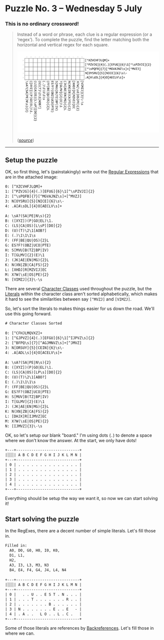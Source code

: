 # Puzzle No. 3 – Wednesday 5 July

### This is no ordinary crossword!

> Instead of a word or phrase, each clue is a regular expression (or a ‘regex’).
> To complete the puzzle, find the letter matching both the horizontal and
> vertical regex for each square.
> 
> ![BBC RegEx Crossword](puzzle.jpg)
> 
> (_[source](http://www.bbc.co.uk/programmes/articles/5LCB3rN2dWLqsmGMy5KYtBf/puzzle-for-today)_)

---

## Setup the puzzle

OK, so first thing, let's (painstakingly) write out the
[Regular Expressions](http://www.regular-expressions.info/) that are in the
attached image:

    0: [^XZCVHFJLQM]+
    1: [^PZVJG]{4}(.)[EFUG]{6}\1[^\sPZVJI]{2}
    2: [^\sPQFB]{7}[^MGVAJNZ\s]+[^MVZJ]
    3: N[OYSRU]{5}[NICE]{6}\s\-
    4: .A[A\sDL]{4}O[AECLV\s]+
    
    A: \sA?(SA|PE|N\s){2}
    B: ([XYZ])(P|GO|EL)\1.
    C: (LS|CA|OS)[L\sP][DO]{2}
    D: (U)(T)\2\1[AOB?]
    E: (.)\1\1\1\s
    F: (FF|BE|QU|OS){2}L
    G: ES?F?(OBZ|UCO|PTE)
    H: S[MVU]B(TZ|BP|IV)
    I: T[GLMV]{2}(E)\1
    J: (JK|AE|EN|MG){2}L
    K: N(XN|ZB|CA|FS){2}
    L: [XHDJ]R[MZVIJ]EC
    M: X?W(\sE|OS|PE){2}
    N: [VIMZJ]{3}\-\s

There are several [Character Classes](http://www.regular-expressions.info/charclass.html)
used throughout the puzzle, but the [Literals](http://www.regular-expressions.info/characters.html)
within the character class aren't sorted alphabetically, which makes
it hard to see the similarities between say `[^MVZJ]` and `[VIMZJ]`.

So, let's sort the literals to makes things easier for us down the road. We'll
use this going forward.

    # Character Classes Sorted
    
    0: [^CFHJLMQVXZ]+
    1: [^GJPVZ]{4}(.)[EFGU]{6}\1[^IJPVZ\s]{2}
    2: [^BFPQ\s]{7}[^AGJMNVZ\s]+[^JMVZ]
    3: N[ORSUY]{5}[CEIN]{6}\s\-
    4: .A[ADL\s]{4}O[ACELV\s]+
    
    A: \sA?(SA|PE|N\s){2}
    B: ([XYZ])(P|GO|EL)\1.
    C: (LS|CA|OS)[LP\s][DO]{2}
    D: (U)(T)\2\1[ABO?]
    E: (.)\1\1\1\s
    F: (FF|BE|QU|OS){2}L
    G: ES?F?(OBZ|UCO|PTE)
    H: S[MUV]B(TZ|BP|IV)
    I: T[GLMV]{2}(E)\1
    J: (JK|AE|EN|MG){2}L
    K: N(XN|ZB|CA|FS){2}
    L: [DHJX]R[IJMVZ]EC
    M: X?W(\sE|OS|PE){2}
    N: [IJMVZ]{3}\-\s

OK, so let's setup our blank "board." I'm using dots (`.`) to denote a space
where we don't know the answer. At the start, we only have dots!

    +---+-----------------------------+
    |░░░| A B C D E F G H I J K L M N |
    +---+-----------------------------+ 
    | 0 | . . . . . . . . . . . . . . |
    | 1 | . . . . . . . . . . . . . . |
    | 2 | . . . . . . . . . . . . . . |
    | 3 | . . . . . . . . . . . . . . |
    | 4 | . . . . . . . . . . . . . . |
    +---+-----------------------------+ 

Everything should be setup the way we want it, so now we can start solving it!

## Start solving the puzzle

In the RegExes, there are a decent number of simple literals. Let's fill those
in.

    Filled in:
      A0, D0, G0, H0, I0, K0,
      D1, L1,
      H2,
      A3, I3, L3, M3, N3
      B4, E4, F4, G4, J4, L4, N4

    +---+-----------------------------+
    |░░░| A B C D E F G H I J K L M N |
    +---+-----------------------------+
    | 0 |   . . U . . E S T . N . . . |
    | 1 | . . . T . . . . . . . R . . |
    | 2 | . . . . . . . B . . . . . . |
    | 3 | N . . . . . . . E . . E   - |
    | 4 | . A . .   L O . . L . C .   |
    +---+-----------------------------+

Some of those literals are references by [Backreferences](http://www.regular-expressions.info/backref.html).
Let's fill those in where we can.

